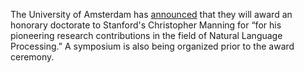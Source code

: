 The University of Amsterdam has [announced](https://www.uva.nl/en/content/news/press-releases/2022/11/uva-honorary-doctorates-for-psychiatrist-vikram-patel-and-computer-scientist-christopher-manning.html) that they will award an honorary doctorate to Stanford's Christopher Manning for “for his pioneering research contributions in the field of Natural Language Processing.” A symposium is also being organized prior to the award ceremony.

